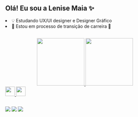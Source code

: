 ## Olá! Eu sou a Lenise Maia ✨
 

 <li> 💡 Estudando UX/UI designer e Designer Gráfico </li> 
 <li> 🌱 Estou em processo de transição de carreira 🤗 </li> 
 
 ##

<div align="center">
  <a href="https://github.com/LeMaia">
  <img height="150em" src="https://github-readme-stats.vercel.app/api?username=Le-Maia&show_icons=true&theme=onedark&include_all_commits=true&count_private=true"/>
  <img height="150em" src="https://github-readme-stats.vercel.app/api/top-langs/?username=LeMaia&layout=compact&langs_count=7&theme=onedark"/>
</div>
  
  
  <div>
  <img height="30em" src="https://img.shields.io/badge/HTML5-E34F26?style=for-the-badge&logo=html5&logoColor=white "/>
  <img height="30em" src="https://img.shields.io/badge/CSS3-1572B6?style=for-the-badge&logo=css3&logoColor=white "/>
  </div>
 
 ##
  
  
  <a href="" target="_blank"><img src="https://img.shields.io/badge/-Instagram-%23E4405F?style=for-the-badge&logo=instagram&logoColor=white" target="_blank"></a>
  <a href = "mailto:lenise.maia2@gmail.com"><img src="https://img.shields.io/badge/-Gmail-%23333?style=for-the-badge&logo=gmail&logoColor=white" target="_blank"></a>
  <a href="" target="_blank"><img src="https://img.shields.io/badge/-LinkedIn-%230077B5?style=for-the-badge&logo=linkedin&logoColor=white" target="_blank"></a> 
  


  
  
  
